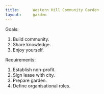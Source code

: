 ```yaml
---
title:      Western Hill Community Garden
layout:     garden
---
```


Goals:

1. Build community.
2. Share knowledge.
3. Enjoy yourself.

Requirements:

1. Establish non-profit.
2. Sign lease with city.
3. Prepare garden.
4. Define organisational roles.
